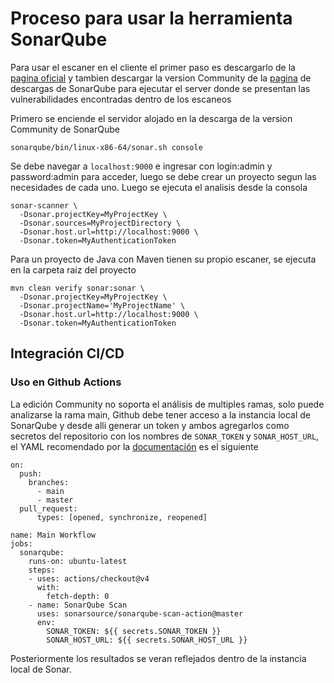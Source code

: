 # Proceso para usar la herramienta SonarQube

Para usar el escaner en el cliente el primer paso es descargarlo de la [pagina oficial](https://docs.sonarsource.com/sonarqube/latest/analyzing-source-code/scanners/sonarscanner/) y tambien descargar la version Community de la [pagina](https://www.sonarsource.com/products/sonarqube/downloads/) de descargas de SonarQube para ejecutar el server donde se presentan las vulnerabilidades encontradas dentro de los escaneos

Primero se enciende el servidor alojado en la descarga de la version Community de SonarQube


```
sonarqube/bin/linux-x86-64/sonar.sh console
```

Se debe navegar a ```localhost:9000``` e ingresar con login:admin y password:admin para acceder, luego se debe crear un proyecto segun las necesidades de cada uno. Luego se ejecuta el analisis desde la consola


```
sonar-scanner \
  -Dsonar.projectKey=MyProjectKey \
  -Dsonar.sources=MyProjectDirectory \
  -Dsonar.host.url=http://localhost:9000 \
  -Dsonar.token=MyAuthenticationToken
```

Para un proyecto de Java con Maven tienen su propio escaner, se ejecuta en la carpeta raiz del proyecto


```
mvn clean verify sonar:sonar \
  -Dsonar.projectKey=MyProjectKey \
  -Dsonar.projectName='MyProjectName' \
  -Dsonar.host.url=http://localhost:9000 \
  -Dsonar.token=MyAuthenticationToken
```

## Integración CI/CD

### Uso en Github Actions

La edición Community no soporta el análisis de multiples ramas, solo puede analizarse la rama main, Github debe tener acceso a la instancia local de SonarQube y desde alli generar un token y ambos agregarlos como secretos del repositorio con los nombres de ```SONAR_TOKEN``` y ```SONAR_HOST_URL```, el YAML recomendado por la [documentación](https://github.com/marketplace/actions/official-sonarqube-scan) es el siguiente


```
on:
  push:
    branches:
      - main
      - master
  pull_request:
      types: [opened, synchronize, reopened]

name: Main Workflow
jobs:
  sonarqube:
    runs-on: ubuntu-latest
    steps:
    - uses: actions/checkout@v4
      with:
        fetch-depth: 0
    - name: SonarQube Scan
      uses: sonarsource/sonarqube-scan-action@master
      env:
        SONAR_TOKEN: ${{ secrets.SONAR_TOKEN }}
        SONAR_HOST_URL: ${{ secrets.SONAR_HOST_URL }}
```


Posteriormente los resultados se veran reflejados dentro de la instancia local de Sonar.